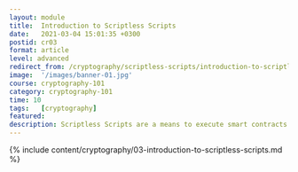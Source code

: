 ```yaml
---
layout: module
title:  Introduction to Scriptless Scripts
date:   2021-03-04 15:01:35 +0300
postid: cr03
format: article
level: advanced
redirect_from: /cryptography/scriptless-scripts/introduction-to-scriptless-scripts.html
image:  '/images/banner-01.jpg'
course: cryptography-101
category: cryptography-101
time: 10
tags:   [cryptography]
featured:
description: Scriptless Scripts are a means to execute smart contracts off-chain, through the use of Schnorr signatures.
---
```


{% include content/cryptography/03-introduction-to-scriptless-scripts.md %}
